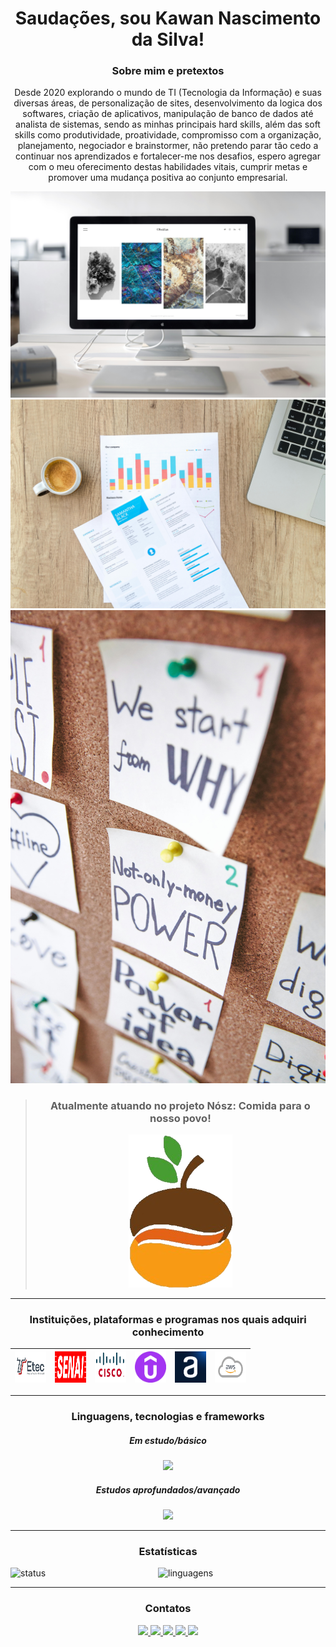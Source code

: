<div align="center">
  <h1 align='center'> Saudações, sou Kawan Nascimento da Silva! </h1>
  
  <h3 align='center'> Sobre mim e pretextos </h3>
  <p align='center'> Desde 2020 explorando o mundo de TI (Tecnologia da Informação) e suas diversas áreas, de personalização de sites, desenvolvimento da logica dos softwares, criação de aplicativos,
    manipulação de banco de dados até analista de sistemas, sendo as minhas principais hard skills, além das soft skills como produtividade, proatividade, compromisso com a organização,
    planejamento, negociador e brainstormer, não pretendo parar tão cedo a continuar nos aprendizados e fortalecer-me nos desafios, espero agregar com o meu oferecimento destas
    habilidades vitais, cumprir metas e promover uma mudança positiva ao conjunto empresarial. </p>
  
  <img src='img/front.png' alt='Front-End'/> <img src='img/back.png' alt='Back-End'/> <img src='img/meta.png' alt='Back-End'/>

> <h3> Atualmente atuando no projeto Nósz: Comida para o nosso povo! </h3> <a href='https://github.com/TCC-nosz/'> </a> <img src='img/nosz.png' alt='Nósz'/>

  <hr/>

  <h3> Instituições, plataformas e programas nos quais adquiri conhecimento </h3>

  <img src='img/etec.png' height=50 width=50 alt='ETEC'/> | <img src='img/senai.png' height=50 width=50 alt='SENAI'/> | <img src='img/cisco.png' height=50 width=50 alt='CISCO'/> | <img src='img/udemy.png' height=50 width=50 alt='UDEMY'/> | <img src='img/alura.png' height=50 width=50 alt='Alura'/> | <img src='img/aws.png' height=50 width=50 alt='AWS'/>
-------- | ----------------------- | ----------------------- | ----------------------- | ----------------------- | -----------------------
  
  <hr/>
  
  <h3> Linguagens, tecnologias e frameworks </h3>
  <h5> Em estudo/básico </h5>
  <img src='https://skillicons.dev/icons?i=ts,mongodb,jquery,cs,visualstudio,cpp,arduino,docker,azure,figma,gitlab,nodejs,wordpress,kali,linux' />
  <h5> Estudos aprofundados/avançado </h5>
  <img src='https://skillicons.dev/icons?i=html,css,js,react,bootstrap,php,laravel,mysql,androidstudio,firebase,postman,git,github,vscode,windows' />
  
  <hr/>
  
  <h3> Estatísticas </h3>
  <img align='left' src='https://github-readme-stats.vercel.app/api?username=KawanNasc&show_icons=true&theme=tokyonight&locale=pt-br' alt='status'/>
  <img src='https://github-readme-stats.vercel.app/api/top-langs/?username=KawanNasc&layout=donut&theme=tokyonight&locale=pt-br&langs_count=10' alt='linguagens'/>
  
  <hr/>
  
  <h3> Contatos </h3>
  <a href='https://discordapp.com/users/709763915571003393'> <img src='https://skillicons.dev/icons?i=discord'/> </a>
  <a href='mailto:atlaskawan@gmail.com'> <img src='https://skillicons.dev/icons?i=gmail'/> </a>
  <a href='https://www.instagram.com/kawannascdev/'> <img src='https://skillicons.dev/icons?i=instagram'/> </a>
  <a href='https://www.linkedin.com/in/kawan-nascimento-69b806221/'> <img src='https://skillicons.dev/icons?i=linkedin'/> </a>
  <a href='https://stackoverflow.com/users/22348212/kawan-nascimento'> <img src='https://skillicons.dev/icons?i=stackoverflow'/></a>
</div>

